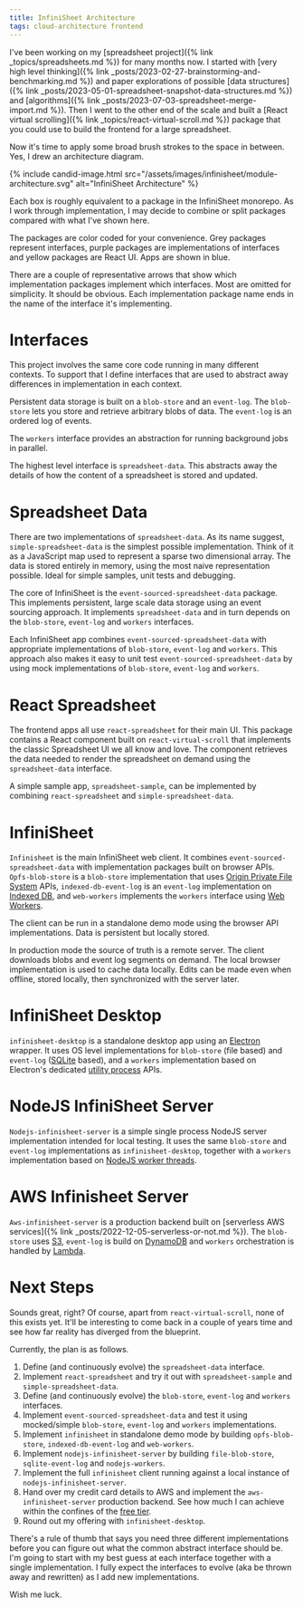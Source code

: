 ```yaml
---
title: InfiniSheet Architecture
tags: cloud-architecture frontend
---
```


I've been working on my [spreadsheet project]({% link _topics/spreadsheets.md %}) for many months now. I started with [very high level thinking]({% link _posts/2023-02-27-brainstorming-and-benchmarking.md %}) and paper explorations of possible [data structures]({% link _posts/2023-05-01-spreadsheet-snapshot-data-structures.md %}) and [algorithms]({% link _posts/2023-07-03-spreadsheet-merge-import.md %}). Then I went to the other end of the scale and built a [React virtual scrolling]({% link _topics/react-virtual-scroll.md %}) package that you could use to build the frontend for a large spreadsheet. 

Now it's time to apply some broad brush strokes to the space in between. Yes, I drew an architecture diagram.

{% include candid-image.html src="/assets/images/infinisheet/module-architecture.svg" alt="InfiniSheet Architecture" %}

Each box is roughly equivalent to a package in the InfiniSheet monorepo. As I work through implementation, I may decide to combine or split packages compared with what I've shown here.

The packages are color coded for your convenience. Grey packages represent interfaces, purple packages are implementations of interfaces and yellow packages are React UI. Apps are shown in blue. 

There are a couple of representative arrows that show which implementation packages implement which interfaces. Most are omitted for simplicity. It should be obvious. Each implementation package name ends in the name of the interface it's implementing.

# Interfaces

This project involves the same core code running in many different contexts. To support that I define interfaces that are used to abstract away differences in implementation in each context.

Persistent data storage is built on a `blob-store` and an `event-log`. The `blob-store` lets you store and retrieve arbitrary blobs of data. The `event-log` is an ordered log of events.

The `workers` interface provides an abstraction for running background jobs in parallel.

The highest level interface is `spreadsheet-data`. This abstracts away the details of how the content of a spreadsheet is stored and updated. 

# Spreadsheet Data

There are two implementations of `spreadsheet-data`. As its name suggest, `simple-spreadsheet-data` is the simplest possible implementation. Think of it as a JavaScript map used to represent a sparse two dimensional array. The data is stored entirely in memory, using the most naive representation possible. Ideal for simple samples, unit tests and debugging. 

The core of InfiniSheet is the `event-sourced-spreadsheet-data` package. This implements persistent, large scale data storage using an event sourcing approach. It implements `spreadsheet-data` and in turn depends on the `blob-store`, `event-log` and `workers` interfaces. 

Each InfiniSheet app combines `event-sourced-spreadsheet-data` with appropriate implementations of `blob-store`, `event-log` and `workers`. This approach also makes it easy to unit test `event-sourced-spreadsheet-data` by using mock implementations of `blob-store`, `event-log` and `workers`.

# React Spreadsheet

The frontend apps all use `react-spreadsheet` for their main UI. This package contains a React component built on `react-virtual-scroll` that implements the classic Spreadsheet UI we all know and love. The component retrieves the data needed to render the spreadsheet on demand using the `spreadsheet-data` interface.

A simple sample app, `spreadsheet-sample`, can be implemented by combining `react-spreadsheet` and `simple-spreadsheet-data`. 

# InfiniSheet

`Infinisheet` is the main InfiniSheet web client. It combines `event-sourced-spreadsheet-data` with implementation packages built on browser APIs. `Opfs-blob-store` is a `blob-store` implementation that uses [Origin Private File System](https://developer.mozilla.org/en-US/docs/Web/API/File_System_API/Origin_private_file_system) APIs, `indexed-db-event-log` is an `event-log` implementation on [Indexed DB](https://developer.mozilla.org/en-US/docs/Web/API/IndexedDB_API), and `web-workers` implements the `workers` interface using [Web Workers](https://developer.mozilla.org/en-US/docs/Web/API/Web_Workers_API).

The client can be run in a standalone demo mode using the browser API implementations. Data is persistent but locally stored. 

In production mode the source of truth is a remote server. The client downloads blobs and event log segments on demand. The local browser implementation is used to cache data locally. Edits can be made even when offline, stored locally, then synchronized with the server later. 

# InfiniSheet Desktop

`infinisheet-desktop` is a standalone desktop app using an [Electron](https://www.electronjs.org/) wrapper. It uses OS level implementations for `blob-store` (file based) and `event-log` ([SQLite](https://www.npmjs.com/package/sqlite3) based), and a `workers` implementation based on Electron's dedicated [utility process](https://www.electronjs.org/docs/latest/api/utility-process) APIs.

# NodeJS InfiniSheet Server

`Nodejs-infinisheet-server` is a simple single process NodeJS server implementation intended for local testing. It uses the same `blob-store` and `event-log` implementations as `infinisheet-desktop`, together with a `workers` implementation based on [NodeJS worker threads](https://nodejs.org/api/worker_threads.html).

# AWS Infinisheet Server

`Aws-infinisheet-server` is a production backend built on [serverless AWS services]({% link _posts/2022-12-05-serverless-or-not.md %}). The `blob-store` uses [S3](https://aws.amazon.com/s3/), `event-log` is build on [DynamoDB](https://aws.amazon.com/dynamodb/) and `workers` orchestration is handled by [Lambda](https://docs.aws.amazon.com/lambda/).

# Next Steps

Sounds great, right? Of course, apart from `react-virtual-scroll`, none of this exists yet. It'll be interesting to come back in a couple of years time and see how far reality has diverged from the blueprint. 

Currently, the plan is as follows.
1. Define (and continuously evolve) the `spreadsheet-data` interface.
2. Implement `react-spreadsheet` and try it out with `spreadsheet-sample` and `simple-spreadsheet-data`.
3. Define (and continuously evolve) the `blob-store`, `event-log` and `workers` interfaces.
4. Implement `event-sourced-spreadsheet-data` and test it using mocked/simple `blob-store`, `event-log` and `workers` implementations.
5. Implement `infinisheet` in standalone demo mode by building `opfs-blob-store`, `indexed-db-event-log` and `web-workers`.
6. Implement `nodejs-infinisheet-server` by building `file-blob-store`, `sqlite-event-log` and `nodejs-workers`.
7. Implement the full `infinisheet` client running against a local instance of `nodejs-infinisheet-server`.
8. Hand over my credit card details to AWS and implement the `aws-infinisheet-server` production backend. See how much I can achieve within the confines of the [free tier](https://aws.amazon.com/free). 
9. Round out my offering with `infinisheet-desktop`. 

There's a rule of thumb that says you need three different implementations before you can figure out what the common abstract interface should be. I'm going to start with my best guess at each interface together with a single implementation. I fully expect the interfaces to evolve (aka be thrown away and rewritten) as I add new implementations.

Wish me luck.
